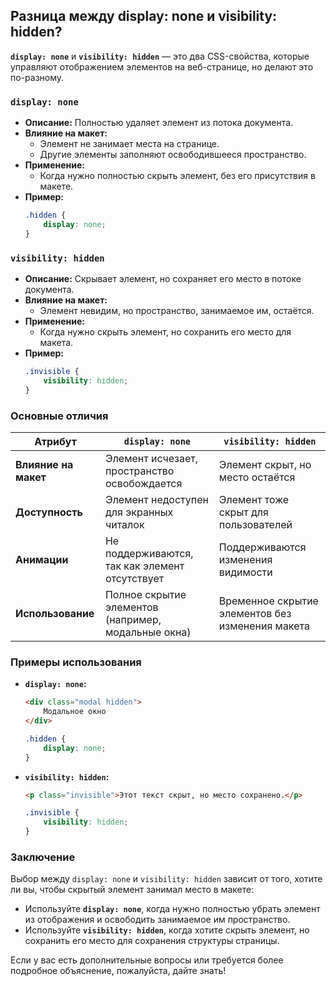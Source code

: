 ## Разница между display: none и visibility: hidden?

**`display: none`** и **`visibility: hidden`** — это два CSS-свойства, которые управляют отображением элементов на веб-странице, но делают это по-разному.

### **`display: none`**

- **Описание:** Полностью удаляет элемент из потока документа.
- **Влияние на макет:**
  - Элемент не занимает места на странице.
  - Другие элементы заполняют освободившееся пространство.
- **Применение:**
  - Когда нужно полностью скрыть элемент, без его присутствия в макете.
- **Пример:**
  ```css
  .hidden {
      display: none;
  }
  ```

### **`visibility: hidden`**

- **Описание:** Скрывает элемент, но сохраняет его место в потоке документа.
- **Влияние на макет:**
  - Элемент невидим, но пространство, занимаемое им, остаётся.
- **Применение:**
  - Когда нужно скрыть элемент, но сохранить его место для макета.
- **Пример:**
  ```css
  .invisible {
      visibility: hidden;
  }
  ```

### **Основные отличия**

| **Атрибут**           | **`display: none`**                      | **`visibility: hidden`**                   |
|-----------------------|------------------------------------------|--------------------------------------------|
| **Влияние на макет**  | Элемент исчезает, пространство освобождается | Элемент скрыт, но место остаётся          |
| **Доступность**       | Элемент недоступен для экранных читалок  | Элемент тоже скрыт для пользователей       |
| **Анимации**          | Не поддерживаются, так как элемент отсутствует | Поддерживаются изменения видимости         |
| **Использование**     | Полное скрытие элементов (например, модальные окна) | Временное скрытие элементов без изменения макета |

### **Примеры использования**

- **`display: none`:**
  ```html
  <div class="modal hidden">
      Модальное окно
  </div>
  ```
  ```css
  .hidden {
      display: none;
  }
  ```

- **`visibility: hidden`:**
  ```html
  <p class="invisible">Этот текст скрыт, но место сохранено.</p>
  ```
  ```css
  .invisible {
      visibility: hidden;
  }
  ```

### **Заключение**

Выбор между `display: none` и `visibility: hidden` зависит от того, хотите ли вы, чтобы скрытый элемент занимал место в макете:

- Используйте **`display: none`**, когда нужно полностью убрать элемент из отображения и освободить занимаемое им пространство.
- Используйте **`visibility: hidden`**, когда хотите скрыть элемент, но сохранить его место для сохранения структуры страницы.

Если у вас есть дополнительные вопросы или требуется более подробное объяснение, пожалуйста, дайте знать!